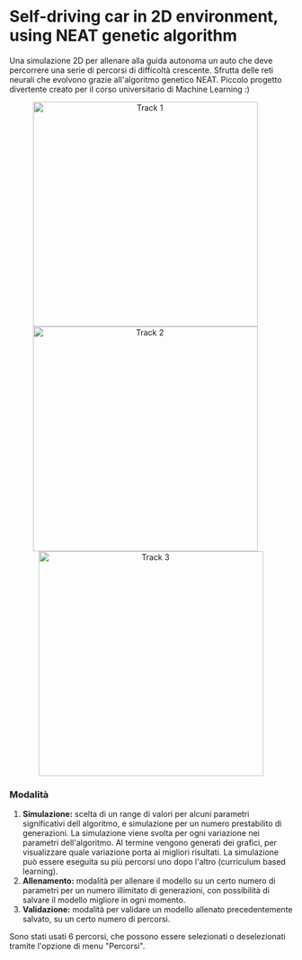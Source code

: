 # Self-driving car in 2D environment, using NEAT genetic algorithm

Una simulazione 2D per allenare alla guida autonoma un auto che deve percorrere una serie di percorsi di difficoltà crescente. Sfrutta delle reti neurali che evolvono grazie all'algoritmo genetico NEAT. Piccolo progetto divertente creato per il corso universitario di Machine Learning :)


<p align="center">
  <img src="imgs/video.gif" alt="Track 1" width="400" style="margin-right: 20px"/>
  <img src="imgs/video.gif" alt="Track 2" width="400" style="margin-right: 20px"/>
  <img src="imgs/video.gif" alt="Track 3" width="400"/>
</p>


### Modalità
1. **Simulazione:** scelta di un range di valori per alcuni parametri significativi dell algoritmo, e simulazione per un numero
prestabilito di generazioni. La simulazione viene svolta per ogni variazione nei parametri dell'algoritmo. Al termine vengono 
generati dei grafici, per visualizzare quale variazione porta ai migliori risultati. La simulazione può essere eseguita su più
percorsi uno dopo l'altro (curriculum based learning).
2. **Allenamento:** modalità per allenare il modello su un certo numero di parametri per un numero illimitato di generazioni, con 
possibilità di salvare il modello migliore in ogni momento.
3. **Validazione:** modalità per validare un modello allenato precedentemente salvato, su un certo numero di percorsi.

Sono stati usati 6 percorsi, che possono essere selezionati o deselezionati tramite l'opzione di menu "Percorsi".
